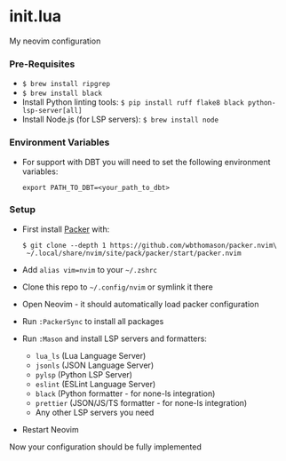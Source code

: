 # init.lua
My neovim configuration

### Pre-Requisites

* `$ brew install ripgrep`
* `$ brew install black`
* Install Python linting tools: `$ pip install ruff flake8 black python-lsp-server[all]`
* Install Node.js (for LSP servers): `$ brew install node`

### Environment Variables

* For support with DBT you will need to set the following environment variables:

    ```shell
    export PATH_TO_DBT=<your_path_to_dbt>
    ```

### Setup

* First install [Packer](https://github.com/wbthomason/packer.nvim) with:

    ```shell
    $ git clone --depth 1 https://github.com/wbthomason/packer.nvim\
     ~/.local/share/nvim/site/pack/packer/start/packer.nvim
    ```

* Add `alias vim=nvim` to your `~/.zshrc`
* Clone this repo to `~/.config/nvim` or symlink it there
* Open Neovim - it should automatically load packer configuration
* Run `:PackerSync` to install all packages
* Run `:Mason` and install LSP servers and formatters:
  - `lua_ls` (Lua Language Server)
  - `jsonls` (JSON Language Server)
  - `pylsp` (Python LSP Server)
  - `eslint` (ESLint Language Server)
  - `black` (Python formatter - for none-ls integration)
  - `prettier` (JSON/JS/TS formatter - for none-ls integration)
  - Any other LSP servers you need
* Restart Neovim

Now your configuration should be fully implemented
